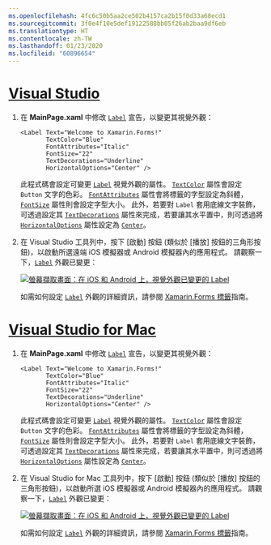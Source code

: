 ```yaml
---
ms.openlocfilehash: 4fc6c50b5aa2ce502b4157ca2b15f0d33a68ecd1
ms.sourcegitcommit: 3f0e4f10e5def19122588bb05f26ab2baa9df6eb
ms.translationtype: HT
ms.contentlocale: zh-TW
ms.lasthandoff: 01/23/2020
ms.locfileid: "60896654"
---
```

# <a name="visual-studiotabvswin"></a>[Visual Studio](#tab/vswin)

1. 在 **MainPage.xaml** 中修改 [`Label`](xref:Xamarin.Forms.Label) 宣告，以變更其視覺外觀：

    ```xaml
    <Label Text="Welcome to Xamarin.Forms!"
           TextColor="Blue"
           FontAttributes="Italic"
           FontSize="22"
           TextDecorations="Underline"
           HorizontalOptions="Center" />
    ```

    此程式碼會設定可變更 [`Label`](xref:Xamarin.Forms.Label) 視覺外觀的屬性。 [`TextColor`](xref:Xamarin.Forms.Label.TextColor) 屬性會設定 `Button` 文字的色彩。 [`FontAttributes`](xref:Xamarin.Forms.Label.FontAttributes) 屬性會將標籤的字型設定為斜體，[`FontSize`](xref:Xamarin.Forms.Label.FontSize) 屬性則會設定字型大小。 此外，若要對 `Label` 套用底線文字裝飾，可透過設定其 [`TextDecorations`](xref:Xamarin.Forms.Label.TextDecorations) 屬性來完成，若要讓其水平置中，則可透過將 [`HorizontalOptions`](xref:Xamarin.Forms.View.HorizontalOptions) 屬性設定為 [`Center`](xref:Xamarin.Forms.LayoutOptions.Center)。

1. 在 Visual Studio 工具列中，按下 [啟動]  按鈕 (類似於 [播放] 按鈕的三角形按鈕)，以啟動所選遠端 iOS 模擬器或 Android 模擬器內的應用程式。 請觀察一下，[`Label`](xref:Xamarin.Forms.Label) 外觀已變更：

    [![螢幕擷取畫面：在 iOS 和 Android 上，視覺外觀已變更的 Label](../images/change-label-appearance.png "外觀已變更的 Label")](../images/change-label-appearance-large.png#lightbox "外觀已變更的 Label")

    如需如何設定 [`Label`](xref:Xamarin.Forms.Label) 外觀的詳細資訊，請參閱 [Xamarin.Forms 標籤](~/xamarin-forms/user-interface/text/label.md)指南。

# <a name="visual-studio-for-mactabvsmac"></a>[Visual Studio for Mac](#tab/vsmac)

1. 在 **MainPage.xaml** 中修改 [`Label`](xref:Xamarin.Forms.Label) 宣告，以變更其視覺外觀：

    ```xaml
    <Label Text="Welcome to Xamarin.Forms!"
           TextColor="Blue"
           FontAttributes="Italic"
           FontSize="22"
           TextDecorations="Underline"
           HorizontalOptions="Center" />
    ```

    此程式碼會設定可變更 [`Label`](xref:Xamarin.Forms.Label) 視覺外觀的屬性。 [`TextColor`](xref:Xamarin.Forms.Label.TextColor) 屬性會設定 `Button` 文字的色彩。 [`FontAttributes`](xref:Xamarin.Forms.Label.FontAttributes) 屬性會將標籤的字型設定為斜體，[`FontSize`](xref:Xamarin.Forms.Label.FontSize) 屬性則會設定字型大小。 此外，若要對 `Label` 套用底線文字裝飾，可透過設定其 [`TextDecorations`](xref:Xamarin.Forms.Label.TextDecorations) 屬性來完成，若要讓其水平置中，則可透過將 [`HorizontalOptions`](xref:Xamarin.Forms.View.HorizontalOptions) 屬性設定為 [`Center`](xref:Xamarin.Forms.LayoutOptions.Center)。

1. 在 Visual Studio for Mac 工具列中，按下 [啟動]  按鈕 (類似於 [播放] 按鈕的三角形按鈕)，以啟動所選 iOS 模擬器或 Android 模擬器內的應用程式。 請觀察一下，[`Label`](xref:Xamarin.Forms.Label) 外觀已變更：

    [![螢幕擷取畫面：在 iOS 和 Android 上，視覺外觀已變更的 Label](../images/change-label-appearance.png "外觀已變更的 Label")](../images/change-label-appearance-large.png#lightbox "外觀已變更的 Label")

    如需如何設定 [`Label`](xref:Xamarin.Forms.Label) 外觀的詳細資訊，請參閱 [Xamarin.Forms 標籤](~/xamarin-forms/user-interface/text/label.md)指南。
